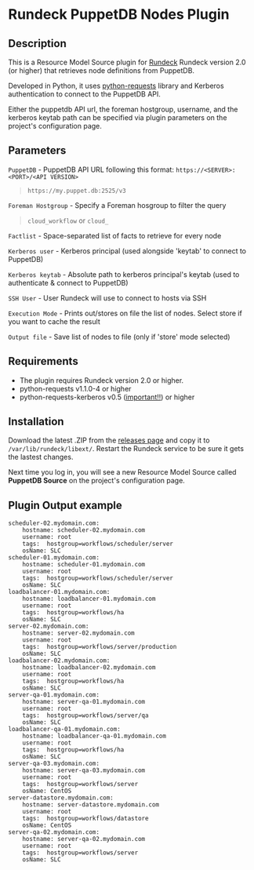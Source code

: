 Rundeck PuppetDB Nodes Plugin
=============================================

Description
-----------
This is a Resource Model Source plugin for [Rundeck][] Rundeck version 2.0 (or higher) that retrieves node definitions
from PuppetDB.

Developed in Python, it uses [python-requests][] library and Kerberos authentication to connect to the PuppetDB API.

[RunDeck]: http://rundeck.org
[python-requests]: http://docs.python-requests.org/en/latest/

Either the puppetdb API url, the foreman hostgroup, username, and the kerberos keytab path can be specified via plugin parameters on the project's configuration page.

Parameters
----------
`PuppetDB` - PuppetDB API URL following this format: `https://<SERVER>:<PORT>/<API VERSION>`

 > `https://my.puppet.db:2525/v3`

`Foreman Hostgroup` - Specify a Foreman hosgroup to filter the query

 > `cloud_workflow` or `cloud_`

`Factlist` - Space-separated list of facts to retrieve for every node

`Kerberos user` - Kerberos principal (used alongside 'keytab' to connect to PuppetDB)

`Kerberos keytab` - Absolute path to kerberos principal's keytab (used to authenticate & connect to PuppetDB)

`SSH User` - User Rundeck will use to connect to hosts via SSH

`Execution Mode` - Prints out/stores on file the list of nodes. Select store if you want to cache the result

`Output file` - Save list of nodes to file (only if 'store' mode selected)


Requirements
------------
* The plugin requires Rundeck version 2.0 or higher.
* python-requests v1.1.0-4 or higher
* python-requests-kerberos v0.5 ([important!!](https://bugzilla.redhat.com/show_bug.cgi?id=1169296)) or higher

Installation
------------
Download the latest .ZIP from the [releases page](https://github.com/cernops/rundeck-puppetdb-nodes/releases) and copy it to `/var/lib/rundeck/libext/`. Restart the Rundeck service to be sure it gets the lastest changes.

Next time you log in, you will see a new Resource Model Source called **PuppetDB Source** on the project's configuration page.

Plugin Output example
---------------------
```
scheduler-02.mydomain.com:
    hostname: scheduler-02.mydomain.com
    username: root
    tags:  hostgroup=workflows/scheduler/server
    osName: SLC
scheduler-01.mydomain.com:
    hostname: scheduler-01.mydomain.com
    username: root
    tags:  hostgroup=workflows/scheduler/server
    osName: SLC
loadbalancer-01.mydomain.com:
    hostname: loadbalancer-01.mydomain.com
    username: root
    tags:  hostgroup=workflows/ha
    osName: SLC
server-02.mydomain.com:
    hostname: server-02.mydomain.com
    username: root
    tags:  hostgroup=workflows/server/production
    osName: SLC
loadbalancer-02.mydomain.com:
    hostname: loadbalancer-02.mydomain.com
    username: root
    tags:  hostgroup=workflows/ha
    osName: SLC
server-qa-01.mydomain.com:
    hostname: server-qa-01.mydomain.com
    username: root
    tags:  hostgroup=workflows/server/qa
    osName: SLC
loadbalancer-qa-01.mydomain.com:
    hostname: loadbalancer-qa-01.mydomain.com
    username: root
    tags:  hostgroup=workflows/ha
    osName: SLC
server-qa-03.mydomain.com:
    hostname: server-qa-03.mydomain.com
    username: root
    tags:  hostgroup=workflows/server
    osName: CentOS
server-datastore.mydomain.com:
    hostname: server-datastore.mydomain.com
    username: root
    tags:  hostgroup=workflows/datastore
    osName: CentOS
server-qa-02.mydomain.com:
    hostname: server-qa-02.mydomain.com
    username: root
    tags:  hostgroup=workflows/server
    osName: SLC
```
